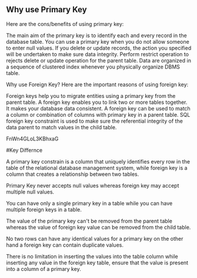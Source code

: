 <h2>Why use Primary Key</h2>

Here are the cons/benefits of using primary key:

The main aim of the primary key is to identify each and every record in the database table.
You can use a primary key when you do not allow someone to enter null values.
If you delete or update records, the action you specified will be undertaken to make sure data integrity.
Perform restrict operation to rejects delete or update operation for the parent table.
Data are organized in a sequence of clustered index whenever you physically organize DBMS table.


Why use Foreign Key?
Here are the important reasons of using foreign key:

Foreign keys help you to migrate entities using a primary key from the parent table.
A foreign key enables you to link two or more tables together.
It makes your database data consistent.
A foreign key can be used to match a column or combination of columns with primary key in a parent table.
SQL foreign key constraint is used to make sure the referential integrity of the data parent to match values in the child table.


FnWn4GLoL3KBhxaG


#Key Differnce


A primary key constrain is a column that uniquely identifies every row in the table of the relational database management system, while foreign key is a column that creates a relationship between two tables.

Primary Key never accepts null values whereas foreign key may accept multiple null values.

You can have only a single primary key in a table while you can have multiple foreign keys in a table.

The value of the primary key can't be removed from the parent table whereas the value of foreign key value can be removed from the child table.

No two rows can have any identical values for a primary key on the other hand a foreign key can contain duplicate values.

There is no limitation in inserting the values into the table column while inserting any value in the foreign key table, ensure that the value is present into a column of a primary key.